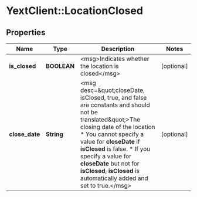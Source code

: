 # YextClient::LocationClosed

## Properties
Name | Type | Description | Notes
------------ | ------------- | ------------- | -------------
**is_closed** | **BOOLEAN** | &lt;msg&gt;Indicates whether the location is closed&lt;/msg&gt; | [optional] 
**close_date** | **String** | &lt;msg desc&#x3D;\&quot;closeDate, isClosed, true, and false are constants and should not be translated\&quot;&gt;The closing date of the location * You cannot specify a value for **closeDate** if **isClosed** is false. * If you specify a value for **closeDate** but not for **isClosed**, **isClosed** is automatically added and set to true.&lt;/msg&gt;  | [optional] 


